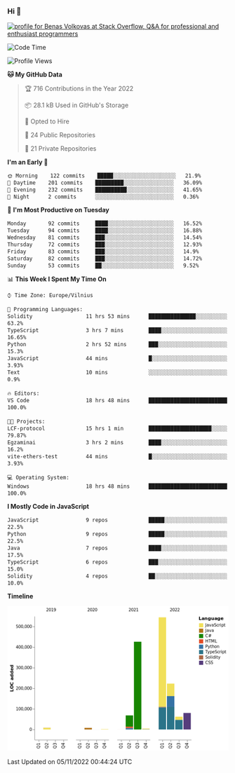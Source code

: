 ### Hi 👋
<a href="https://stackoverflow.com/users/14954249/benas-volkovas"><img src="https://stackoverflow.com/users/flair/14954249.png?theme=dark" width="208" height="58" alt="profile for Benas Volkovas at Stack Overflow, Q&amp;A for professional and enthusiast programmers" title="profile for Benas Volkovas at Stack Overflow, Q&amp;A for professional and enthusiast programmers"></a>

<!--START_SECTION:waka-->
![Code Time](http://img.shields.io/badge/Code%20Time-1%2C044%20hrs%2010%20mins-blue)

![Profile Views](http://img.shields.io/badge/Profile%20Views-0-blue)

**🐱 My GitHub Data** 

> 🏆 716 Contributions in the Year 2022
 > 
> 📦 28.1 kB Used in GitHub's Storage 
 > 
> 💼 Opted to Hire
 > 
> 📜 24 Public Repositories 
 > 
> 🔑 21 Private Repositories  
 > 
**I'm an Early 🐤** 

```text
🌞 Morning    122 commits    █████░░░░░░░░░░░░░░░░░░░░   21.9% 
🌆 Daytime    201 commits    █████████░░░░░░░░░░░░░░░░   36.09% 
🌃 Evening    232 commits    ██████████░░░░░░░░░░░░░░░   41.65% 
🌙 Night      2 commits      ░░░░░░░░░░░░░░░░░░░░░░░░░   0.36%

```
📅 **I'm Most Productive on Tuesday** 

```text
Monday       92 commits     ████░░░░░░░░░░░░░░░░░░░░░   16.52% 
Tuesday      94 commits     ████░░░░░░░░░░░░░░░░░░░░░   16.88% 
Wednesday    81 commits     ███░░░░░░░░░░░░░░░░░░░░░░   14.54% 
Thursday     72 commits     ███░░░░░░░░░░░░░░░░░░░░░░   12.93% 
Friday       83 commits     ███░░░░░░░░░░░░░░░░░░░░░░   14.9% 
Saturday     82 commits     ███░░░░░░░░░░░░░░░░░░░░░░   14.72% 
Sunday       53 commits     ██░░░░░░░░░░░░░░░░░░░░░░░   9.52%

```


📊 **This Week I Spent My Time On** 

```text
⌚︎ Time Zone: Europe/Vilnius

💬 Programming Languages: 
Solidity                 11 hrs 53 mins      ███████████████░░░░░░░░░░   63.2% 
TypeScript               3 hrs 7 mins        ████░░░░░░░░░░░░░░░░░░░░░   16.65% 
Python                   2 hrs 52 mins       ███░░░░░░░░░░░░░░░░░░░░░░   15.3% 
JavaScript               44 mins             █░░░░░░░░░░░░░░░░░░░░░░░░   3.93% 
Text                     10 mins             ░░░░░░░░░░░░░░░░░░░░░░░░░   0.9%

🔥 Editors: 
VS Code                  18 hrs 48 mins      █████████████████████████   100.0%

🐱‍💻 Projects: 
LCF-protocol             15 hrs 1 min        ████████████████████░░░░░   79.87% 
Egzaminai                3 hrs 2 mins        ████░░░░░░░░░░░░░░░░░░░░░   16.2% 
vite-ethers-test         44 mins             █░░░░░░░░░░░░░░░░░░░░░░░░   3.93%

💻 Operating System: 
Windows                  18 hrs 48 mins      █████████████████████████   100.0%

```

**I Mostly Code in JavaScript** 

```text
JavaScript               9 repos             █████░░░░░░░░░░░░░░░░░░░░   22.5% 
Python                   9 repos             █████░░░░░░░░░░░░░░░░░░░░   22.5% 
Java                     7 repos             ████░░░░░░░░░░░░░░░░░░░░░   17.5% 
TypeScript               6 repos             ███░░░░░░░░░░░░░░░░░░░░░░   15.0% 
Solidity                 4 repos             ██░░░░░░░░░░░░░░░░░░░░░░░   10.0%

```


**Timeline**

![Chart not found](https://raw.githubusercontent.com/BenasVolkovas/BenasVolkovas/main/charts/bar_graph.png) 


 Last Updated on 05/11/2022 00:44:24 UTC
<!--END_SECTION:waka-->
